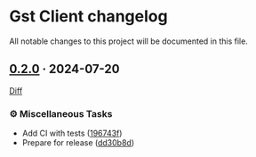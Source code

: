 Gst Client changelog
===========================

All notable changes to this project will be documented in this file.

## [0.2.0] · 2024-07-20
[0.2.0]: /../../tree/0.2.0

[Diff](/../../compare/...0.2.0)

### ⚙️ Miscellaneous Tasks

- Add CI with tests ([196743f])
- Prepare for release ([dd30b8d])



[196743f]: /../../commit/196743f1293221b1d81fa8dab14d6b1dc601955f
[dd30b8d]: /../../commit/dd30b8d0af413af526d2366fb2f6da8d34af7f25





[Semantic Versioning 2.0.0]: https://semver.org
[GStremaer]: https://gstreamer.freedesktop.org/
[GStD HTTP API]: https://developer.ridgerun.com/wiki/index.php/GStreamer_Daemon_-_HTTP_APIª
<!-- generated by git-cliff -->
